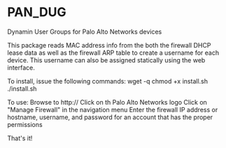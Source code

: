 # PAN_DUG
Dynamin User Groups for Palo Alto Networks devices

This package reads MAC address info from the both the firewall DHCP lease data as well as the firewall ARP table to create a username for each device.  This username can also be assigned statically using the web interface.

To install, issue the following commands:
wget -q 
chmod +x install.sh
./install.sh

To use:
Browse to http://<ip>
Click on th Palo Alto Networks logo
Click on "Manage Firewall" in the navigation menu
Enter the firewall IP address or hostname, username, and password for an account that has the proper permissions

That's it!
